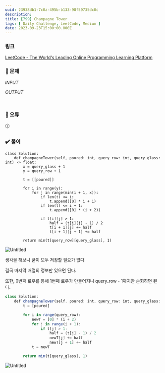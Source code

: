 ```yaml
---
uuid: 23938db1-7c0a-495b-b133-98f59735dc0c
description: 
title: [799] Champagne Tower
tags: [ Daily Challenge, LeetCode, Medium ]
date: 2023-09-23T15:00:00.000Z
---
```








### 링크

[LeetCode - The World's Leading Online Programming Learning Platform](https://leetcode.com/problems/champagne-tower/description/)

### 📝 문제

*INPUT*

*OUTPUT*

```jsx

```

```jsx

```

### 🚨 오류

<aside>
🕧

</aside>

### ✔️ 풀이

```tsx
class Solution:
    def champagneTower(self, poured: int, query_row: int, query_glass: int) -> float:
        x = query_glass + 1
        y = query_row + 1

        t = [[poured]]

        for i in range(y):
            for j in range(min(i + 1, x)):
                if len(t) <= i:
                    t.append([0] * i + 1)
                if len(t) <= i + 1:
                    t.append([0] * (i + 2))

                if t[i][j] > 1:
                    half = (t[i][j] - 1) / 2
                    t[i + 1][j] += half
                    t[i + 1][j + 1] += half
        
        return min(t[query_row][query_glass], 1)
```

![Untitled](https://vault-r2.dorage.io/23938db1-7c0a-495b-b133-98f59735dc0c/untitled.png)

생각을 해보니 굳이 모두 저장할 필요가 없다

결국 마지막 배열의 정보만 있으면 된다.

또한, 0번째 로우를 통해 1번째 로우가 만들어지니 query_row - 1까지만 순회하면 된다.

```jsx
class Solution:
    def champagneTower(self, poured: int, query_row: int, query_glass: int) -> float:
        t = [poured]

        for i in range(query_row):
            newT = [0] * (i + 2)
            for j in range(i + 1):
                if t[j] > 1:
                    half = (t[j] - 1) / 2
                    newT[j] += half
                    newT[j + 1] += half
            t = newT

        return min(t[query_glass], 1)
```

![Untitled](https://vault-r2.dorage.io/23938db1-7c0a-495b-b133-98f59735dc0c/untitled.png)